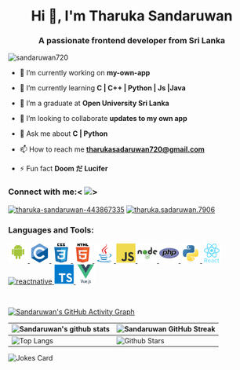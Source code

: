 <h1 align="center">Hi 👋, I'm Tharuka Sandaruwan</h1>
<h3 align="center">A passionate frontend developer from Sri Lanka</h3>

<p align="left"> <img src="https://komarev.com/ghpvc/?username=sandaruwan720&label=Profile%20views&color=0e75b6&style=flat" alt="sandaruwan720" /> </p>

- 🔭 I’m currently working on **my-own-app**

- 🌱 I’m currently learning **C | C++ | Python | Js |Java**

- 👯 I’m a graduate at **Open University Sri Lanka**

- 🤝 I’m looking to collaborate **updates to my own app**

- 💬 Ask me about **C | Python**

- 📫 How to reach me **tharukasadaruwan720@gmail.com**

- ⚡ Fun fact **Doom だ Lucifer**

<h3 align="left">Connect with me:< <img src='https://raw.githubusercontent.com/ShahriarShafin/ShahriarShafin/main/Assets/handshake.gif' width="100px">></h3>
<p align="left">
<a href="https://linkedin.com/in/tharuka-sandaruwan-443867335" target="blank"><img align="center" src="https://raw.githubusercontent.com/rahuldkjain/github-profile-readme-generator/master/src/images/icons/Social/linked-in-alt.svg" alt="tharuka-sandaruwan-443867335" height="30" width="40" /></a>
<a href="https://fb.com/tharuka.sadaruwan.7906" target="blank"><img align="center" src="https://raw.githubusercontent.com/rahuldkjain/github-profile-readme-generator/master/src/images/icons/Social/facebook.svg" alt="tharuka.sadaruwan.7906" height="30" width="40" /></a>
</p>

<h3 align="left">Languages and Tools:</h3>
<p align="left"> <a href="https://developer.android.com" target="_blank" rel="noreferrer"> <img src="https://raw.githubusercontent.com/devicons/devicon/master/icons/android/android-original-wordmark.svg" alt="android" width="40" height="40"/> </a> <a href="https://www.cprogramming.com/" target="_blank" rel="noreferrer"> <img src="https://raw.githubusercontent.com/devicons/devicon/master/icons/c/c-original.svg" alt="c" width="40" height="40"/> </a> <a href="https://www.w3schools.com/css/" target="_blank" rel="noreferrer"> <img src="https://raw.githubusercontent.com/devicons/devicon/master/icons/css3/css3-original-wordmark.svg" alt="css3" width="40" height="40"/> </a> <a href="https://www.w3.org/html/" target="_blank" rel="noreferrer"> <img src="https://raw.githubusercontent.com/devicons/devicon/master/icons/html5/html5-original-wordmark.svg" alt="html5" width="40" height="40"/> </a> <a href="https://www.java.com" target="_blank" rel="noreferrer"> <img src="https://raw.githubusercontent.com/devicons/devicon/master/icons/java/java-original.svg" alt="java" width="40" height="40"/> </a> <a href="https://developer.mozilla.org/en-US/docs/Web/JavaScript" target="_blank" rel="noreferrer"> <img src="https://raw.githubusercontent.com/devicons/devicon/master/icons/javascript/javascript-original.svg" alt="javascript" width="40" height="40"/> </a> <a href="https://nodejs.org" target="_blank" rel="noreferrer"> <img src="https://raw.githubusercontent.com/devicons/devicon/master/icons/nodejs/nodejs-original-wordmark.svg" alt="nodejs" width="40" height="40"/> </a> <a href="https://www.php.net" target="_blank" rel="noreferrer"> <img src="https://raw.githubusercontent.com/devicons/devicon/master/icons/php/php-original.svg" alt="php" width="40" height="40"/> </a> <a href="https://www.python.org" target="_blank" rel="noreferrer"> <img src="https://raw.githubusercontent.com/devicons/devicon/master/icons/python/python-original.svg" alt="python" width="40" height="40"/> </a> <a href="https://reactjs.org/" target="_blank" rel="noreferrer"> <img src="https://raw.githubusercontent.com/devicons/devicon/master/icons/react/react-original-wordmark.svg" alt="react" width="40" height="40"/> </a> <a href="https://reactnative.dev/" target="_blank" rel="noreferrer"> <img src="https://reactnative.dev/img/header_logo.svg" alt="reactnative" width="40" height="40"/> </a> <a href="https://www.typescriptlang.org/" target="_blank" rel="noreferrer"> <img src="https://raw.githubusercontent.com/devicons/devicon/master/icons/typescript/typescript-original.svg" alt="typescript" width="40" height="40"/> </a> <a href="https://vuejs.org/" target="_blank" rel="noreferrer"> <img src="https://raw.githubusercontent.com/devicons/devicon/master/icons/vuejs/vuejs-original-wordmark.svg" alt="vuejs" width="40" height="40"/> </a> </p>

  <br>
  
[![Sandaruwan's GitHub Activity Graph](https://activity-graph.herokuapp.com/graph?username=Sandaruwan720&theme=tokyonight)](https://git.io/praveenscience)

| ![Sandaruwan's github stats](https://github-readme-stats.vercel.app/api?username=Sandaruwan720&show_icons=true&theme=tokyonight) | ![Sandaruwan GitHub Streak](https://github-readme-streak-stats.herokuapp.com/?user=Sandaruwan720&theme=tokyonight) |
| --- | --- |
| ![Top Langs](https://github-readme-stats.vercel.app/api/top-langs/?username=Sandaruwan720&theme=tokyonight) | ![Github Stars](https://github-readme-stats.vercel.app/api?username=Sandaruwan720&show_icons=true&locale=en&count_private=true&hide_rank=true&custom_title=My%20GitHub%20Stats&disable_animations=true&theme=tokyonight) |

![Jokes Card](https://readme-jokes.vercel.app/api?theme=tokyonight)


<br>
